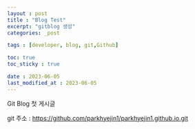 ```yaml
---
layout : post
title : "Blog Test"
excerpt: "gitblog 생성"
categories: _post

tags : [developer, blog, git,Github]

toc: true 
toc_sticky : true

date : 2023-06-05
last_modified_at : 2023-06-05
---
```


Git Blog 첫 게시글 


git 주소 :  https://github.com/parkhyejin1/parkhyejin1.github.io.git
